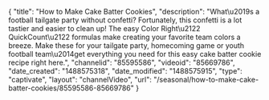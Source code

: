 {
    "title": "How to Make Cake Batter Cookies",
    "description": "What\u2019s a football tailgate party without confetti? Fortunately, this confetti is a lot tastier and easier to clean up! The easy Color Right\u2122 QuickCount\u2122 formulas make creating your favorite team colors a breeze. Make these for your tailgate party, homecoming game or youth football team\u2014get everything you need for this easy cake batter cookie recipe right here.",
    "channelid": "85595586",
    "videoid": "85669786",
    "date_created": "1488575318",
    "date_modified": "1488575915",
    "type": "captivate",
    "layout": "channelVideo",
    "url": "\/seasonal\/how-to-make-cake-batter-cookies\/85595586-85669786"
}